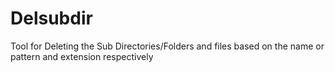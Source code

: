 # Delsubdir
Tool for Deleting the Sub Directories/Folders and files based on the name or pattern and extension respectively
